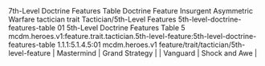 <ability>
  <name>7th-Level Doctrine Features Table</name>
  <keywords>
    <keyword>Doctrine</keyword>
  </keywords>
  <type>Feature</type>
  <distance>Insurgent</distance>
  <target>Asymmetric Warfare</target>
  <metadata>
    <class>tactician</class>
    <feature_type>trait</feature_type>
    <file_dpath>Tactician/5th-Level Features</file_dpath>
    <item_id>5th-level-doctrine-features-table</item_id>
    <item_index>01</item_index>
    <item_name>5th-Level Doctrine Features Table</item_name>
    <level>5</level>
    <scc>mcdm.heroes.v1:feature.trait.tactician.5th-level-feature:5th-level-doctrine-features-table</scc>
    <scdc>1.1.1:5.1.4.5:01</scdc>
    <source>mcdm.heroes.v1</source>
    <type>feature/trait/tactician/5th-level-feature</type>
  </metadata>
  <effects>
    <effect type="mundane">| Mastermind | Grand Strategy     |
| Vanguard   | Shock and Awe      |</effect>
  </effects>
</ability>

